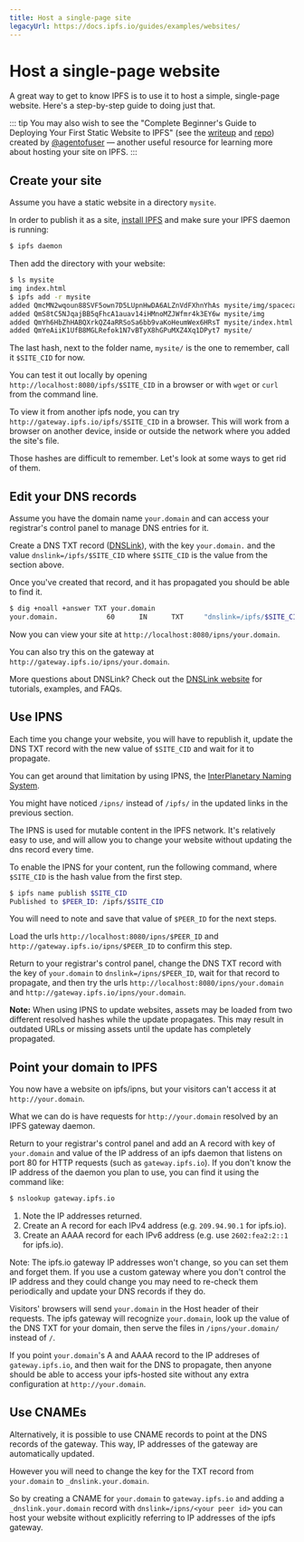 ```yaml
---
title: Host a single-page site
legacyUrl: https://docs.ipfs.io/guides/examples/websites/
---
```


# Host a single-page website

A great way to get to know IPFS is to use it to host a simple, single-page website. Here's a step-by-step guide to doing just that.

::: tip
You may also wish to see the "Complete Beginner's Guide to Deploying Your First Static Website to IPFS" (see the [writeup](https://interplanetarygatsby.com/ipfs-deploy/) and [repo](https://github.com/agentofuser/ipfs-deploy)) created by [@agentofuser](https://github.com/agentofuser/) — another useful resource for learning more about hosting your site on IPFS.
:::

## Create your site

Assume you have a static website in a directory `mysite`.

In order to publish it as a site, [install IPFS](/install/) and make sure your IPFS daemon is running:

```bash
$ ipfs daemon
```

Then add the directory with your website:

```bash
$ ls mysite
img index.html
$ ipfs add -r mysite
added QmcMN2wqoun88SVF5own7D5LUpnHwDA6ALZnVdFXhnYhAs mysite/img/spacecat.jpg
added QmS8tC5NJqajBB5qFhcA1auav14iHMnoMZJWfmr4k3EY6w mysite/img
added QmYh6HbZhHABQXrkQZ4aRRSoSa6bb9vaKoHeumWex6HRsT mysite/index.html
added QmYeAiiK1UfB8MGLRefok1N7vBTyX8hGPuMXZ4Xq1DPyt7 mysite/
```

The last hash, next to the folder name, `mysite/` is the one to remember, call it `$SITE_CID` for now.

You can test it out locally by opening `http://localhost:8080/ipfs/$SITE_CID` in a browser or with `wget` or `curl` from the command line.

To view it from another ipfs node, you can try `http://gateway.ipfs.io/ipfs/$SITE_CID` in a browser. This will work from a browser on another device, inside or outside the network where you added the site's file.

Those hashes are difficult to remember. Let's look at some ways to get rid of them.

## Edit your DNS records

Assume you have the domain name `your.domain` and can access your registrar's control panel to manage DNS entries for it.

Create a DNS TXT record ([DNSLink](/concepts/dnslink/)), with the key `your.domain.` and the value `dnslink=/ipfs/$SITE_CID` where `$SITE_CID` is the value from the section above.

Once you've created that record, and it has propagated you should be able to find it.

```bash
$ dig +noall +answer TXT your.domain
your.domain.            60      IN      TXT     "dnslink=/ipfs/$SITE_CID"
```

Now you can view your site at `http://localhost:8080/ipns/your.domain`.

You can also try this on the gateway at `http://gateway.ipfs.io/ipns/your.domain`.

More questions about DNSLink? Check out the [DNSLink website](http://dnslink.io/) for tutorials, examples, and FAQs.

## Use IPNS

Each time you change your website, you will have to republish it, update the DNS TXT record with the new value of `$SITE_CID` and wait for it to propagate.

You can get around that limitation by using IPNS, the [InterPlanetary Naming System](/concepts/ipns/).

You might have noticed `/ipns/` instead of `/ipfs/` in the updated links in the previous section.

The IPNS is used for mutable content in the IPFS network. It's relatively easy to use, and will allow you to change your website without updating the dns record every time.

To enable the IPNS for your content, run the following command, where `$SITE_CID` is the hash value from the first step.

```bash
$ ipfs name publish $SITE_CID
Published to $PEER_ID: /ipfs/$SITE_CID
```

You will need to note and save that value of `$PEER_ID` for the next steps.

Load the urls `http://localhost:8080/ipns/$PEER_ID` and `http://gateway.ipfs.io/ipns/$PEER_ID` to confirm this step.

Return to your registrar's control panel, change the DNS TXT record with the key of `your.domain` to `dnslink=/ipns/$PEER_ID`, wait for that record to propagate, and then try the urls `http://localhost:8080/ipns/your.domain` and `http://gateway.ipfs.io/ipns/your.domain`.

**Note:** When using IPNS to update websites, assets may be loaded from two different resolved hashes while the update propagates. This may result in outdated URLs or missing assets until the update has completely propagated.

## Point your domain to IPFS

You now have a website on ipfs/ipns, but your visitors can't access it at `http://your.domain`.

What we can do is have requests for `http://your.domain` resolved by an IPFS gateway daemon.

Return to your registrar's control panel and add an A record with key of `your.domain` and value of the IP address of an ipfs daemon that listens on port 80 for HTTP requests (such as `gateway.ipfs.io`). If you don't know the IP address of the daemon you plan to use, you can find it using the command like:

```bash
$ nslookup gateway.ipfs.io
```

1. Note the IP addresses returned.
2. Create an A record for each IPv4 address (e.g. `209.94.90.1` for ipfs.io).
3. Create an AAAA record for each IPv6 address (e.g. use `2602:fea2:2::1` for ipfs.io).

Note: The ipfs.io gateway IP addresses won't change, so you can set them and forget them. If you use a custom gateway where you don't control the IP address and they could change you may need to re-check them periodically and update your DNS records if they do.

Visitors' browsers will send `your.domain` in the Host header of their requests. The ipfs gateway will recognize `your.domain`, look up the value of the DNS TXT for your domain, then serve the files in `/ipns/your.domain/` instead of `/`.

If you point `your.domain`'s A and AAAA record to the IP addreses of `gateway.ipfs.io`, and then wait for the DNS to propagate, then anyone should be able to access your ipfs-hosted site without any extra configuration at `http://your.domain`.

## Use CNAMEs

Alternatively, it is possible to use CNAME records to point at the DNS records of the gateway. This way, IP addresses of the gateway are automatically updated.

However you will need to change the key for the TXT record from `your.domain` to `_dnslink.your.domain`.

So by creating a CNAME for `your.domain` to `gateway.ipfs.io` and adding a `_dnslink.your.domain` record with `dnslink=/ipns/<your peer id>` you can host your website without explicitly referring to IP addresses of the ipfs gateway.
